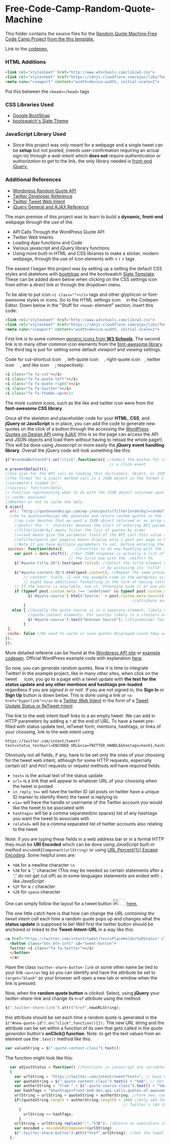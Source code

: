 # Free-Code-Camp-Random-Quote-Machine
This folder contains the source files for the <a href="https://www.freecodecamp.com/challenges/build-a-random-quote-machine">Random Quote Machine Free Code Camp Project</a> <a href="https://codepen.io/FreeCodeCamp/full/ONjoLe/">from the this template.</a>

Link to the <a href="http://codepen.io/joshpas4991/full/JbqXwp/">codepen.</a>

### HTML Additions
```html
<link rel="stylesheet" href="http://www.w3schools.com/lib/w3.css">
<link rel="stylesheet" href="https://cdnjs.cloudflare.com/ajax/libs/font-awesome/4.7.0/css/font-awesome.min.css">
<meta name="viewport" content="width=device-width, initial-scale=1">
```
Put this between the `<head></head>` tags

### CSS Libraries Used
* <a href="http://getbootstrap.com/css">Google BootStrap</a>
* <a href="https://bootswatch.com/slate/bootstrap.min.css">bootswatch's Slate Theme</a>

### JavaScript Library Used
* Since this project was only meant for a webpage and a single tweet can be <strong>setup</strong> but not posted, (needs user-confirmation requiring an actual sign-in) through a <em>web-intent</em> which <strong>does not</strong> require <em>authentication or authorization</em> to get to the link, the only library needed is <a href="https://cdnjs.cloudflare.com/ajax/libs/jquery/3.1.0/jquery.min.js">front-end jQuery.</a>

### Additional References
* <a href="https://quotesondesign.com/api-v4-0/">Wordpress Random Quote API</a>
* <a href="https://cdnjs.cloudflare.com/ajax/libs/jquery/3.1.0/jquery.min.js">Twitter Developer Reference</a>
* <a href="https://dev.twitter.com/web/tweet-button/web-intent">Twitter Tweet Web Intent</a>
* <a href="http://www.w3schools.com/jquery/jquery_ref_ajax.asp">jQuery General and AJAX Reference</a>

The main premise of this project was to learn to build a <strong>dynamic, front-end</strong> webpage through the use of the
<ul>
<li>API Calls Through the WordPress Quote API</li>
<li>Twitter Web Intents</li>
<li>Loading Ajax functions and Code</li>
<li>Various javascript and jQuery library functions</li>
<li>Using more built-in HTML and CSS libraries to make a slicker, modern webpage, through the use of icon elements with &lt i &gt  tags</li> 
</ul>

The easiest I began this project was by setting up a setting the default CSS styles and skeletons with <a href="http://getbootstrap.com/css/">bootstrap</a> and the bootswatch <a href="https://bootswatch.com/slate/">Slate Template</a>. These can be added down below when clicking on the CSS settings icon <img src="http://image.flaticon.com/icons/svg/17/17214.svg" width="10" height="10"> from either a direct link or through the dropdown menu.

To be able to put icon `<i class=""></i>` tags and other glyphicon or font-awesome styles or icons. Go to the HTML settings icon <img src="http://image.flaticon.com/icons/svg/17/17214.svg" width="10" height="10"> in the Codepen Editor. Down below in the "Stuff for `<head>` element" section, insert this code:
```html
<link rel="stylesheet" href="http://www.w3schools.com/lib/w3.css">
<link rel="stylesheet" href="https://cdnjs.cloudflare.com/ajax/libs/font-awesome/4.7.0/css/font-awesome.min.css">
<meta name="viewport" content="width=device-width, initial-scale=1">
```
First link is to some common <a href="http://www.w3schools.com/icons/">generic icons from <strong>W3 Schools</strong></a>.
The second link is to many other common icon elements from the <a href="http://fontawesome.io/icons/">font-awesome library</a>.
The third tag is just for setting some default <em>viewport</em> and <em>viewing</em> settings.

Code for cut-shortcut icon <img src="https://cdn3.iconfinder.com/data/icons/google-material-design-icons/48/ic_content_cut_48px-128.png" height="10" width="10">, left-quote icon <img src="https://image.freepik.com/free-icon/quote-left_318-42188.jpg" height="10" width="10"> , right-quote icon <img src="https://upload.wikimedia.org/wikipedia/commons/thumb/f/fc/Quote_right_font_awesome.svg/512px-Quote_right_font_awesome.svg.png" height="10" width="10">, twitter icon <img src="https://cdn1.iconfinder.com/data/icons/logotypes/32/twitter-128.png" height="15" width="15">, and like icon <img src="https://d30y9cdsu7xlg0.cloudfront.net/png/70801-200.png" height="15" width="15">; respectively:
```html
<i class="fa fa-cut"></i>
<i class="fa fa-quote-left"></i>
<i class="fa fa-quote-right"></i>
<i class="fa fa-twitter"></i>
<i class="fa fa-thumbs-up></i>
```
The more custom icons, such as the like and twitter icon were from the <strong>font-awesome CSS library</strong>

Once all the skeleton and placeholder code for your <strong>HTML</strong>, <strong>CSS</strong>, and <strong>jQuery or JavaScript</strong> is in place, you can add the code to generate new quotes on the click of a button through the accessing the <a href="https://quotesondesign.com/api-v4-0/">WordPress Quotes on Design API</a> using <a href="http://www.w3schools.com/jquery/jquery_ref_ajax.asp">AJAX</a> (this is so the page can access the API and JSON objects and load them without having to reload the whole page!). This will be done using <em>Javascript</em> or more easily the <strong>jQuery event handling library</strong>. Overall the jQuery code will look something like this:
```javascript
$("#randomButtonId").on("click",function(e){ //Sekect the button for random quotes by its UNIQUE id attribute and activate this function 
                                              // a click event
e.preventDefault();
//Use ajax for the API call by loading this dictionary, object, or JSON object into its parameters
//The format for $.ajax() method call is a JSON object in the format { url: "a string representing the HTTP API request with all needed
//parameters loaded in", 
//success: function(data),
// Function representing what to do with the JSON object returned upon a successful HTTP API Query
// cache: boolean}
//Whether or not to cache the data
$.ajax({
  url: "http://quotesondesign.com/wp-json/posts?filter[orderby]=rand&filter[posts_per_page]=1",
  //Go to quotesondesign URL generate and return random quotes in the form of a JSON object(s).
    //wp-json denotes that we want a JSON object returned or an array of them
    //posts? the '?' character denotes the start of entering API parameters in our API function call
    //filter[orderby] means filter the list of quotes by order
    //=rand means give the parameter field of the API call this value (in this case, 'order' the quotes 'randomly')
    //&filter[posts_per_page]=1 means display only 1 post per page in HTTP response, 
    //Note if you have multiple parameters to set, before entering the next field to set, precede it with a '&' character
 success: function(data){      //Function to do any handling with the JSON object returned as a response
    var post = data.shift(); //Our JSON response is actually a list of quote JSON objects so if they are always generated at random just
                            // the first one with the .shift() fn.
    $("#quote-title-ID").text(post.title); //Select the title element either an <h1> element or its own <div> and set it to post's title
                                          // by accessing its 'title' field
    $("#quote-content-ID").html(post.content); //Repeat the same process for the element (either a <p> or <div> element) through post's
        //'content' field, (I and the example code on the wordpress site use the .html() element rather than .text() because the quote 
        // might have additional formatting in the form of having <strong>, <em> or other formatting tags.
    // If the Source is available, use it. Otherwise hide it or use placeholder text
    if (typeof post.custom_meta !== 'undefined' && typeof post.custom_meta.Source !== 'undefined') {
          $('#quote-source').html('Source:' + post.custom_meta.Source); //Get element where the quote-source is to be placed by its id
                                                        //attribute and set it to the post's source field
        } 
   else { //Usually the quote source is in a separate element, likely nested in the same block that has the quote-title and 
          //quote-content elements. For sources likely in a <footer> or <cite> element
          $('#quote-source').text("Unknown Source"); //PlaceHolder Text
        }
 },
 cache: false //No need to cache or save quotes displayed since they are to be changed at random anyway
});
});
```
More detailed referene can be found at the <a href="http://v2.wp-api.org/">Wordpress API site</a> or <a href="http://codepen.io/chriscoyier/pen/MwaXpq">example codepen</a>. Official WordPress example code with explanation <a href="https://quotesondesign.com/api-v4-0/ ">here</a>.

So now, you can generate random quotes. Now it is time to integrate Twitter!
In the example project, like in many other sites, when click on the tweet <img src="https://cdn1.iconfinder.com/data/icons/logotypes/32/twitter-128.png" height="15" width="15"> icon, you go to a page with a tweet update with <strong>the text for the status update and any other mentions and hashtags pre-loaded</strong> regardless if you are <em>signed in or not!</em>. If you are not signed in, the <strong>Sign In</strong> or <strong>Sign Up</strong> button is down below. This is done using a link or `<a href="hyperlink"></a>` to a <a href="https://dev.twitter.com/web/intents">Twitter Web Intent</a> in the form of a <a href="https://dev.twitter.com/web/tweet-button/web-intent">Tweet Update Status or ReTweet Intent</a> 

The link to the web intent itself links to a an empty tweet. We can add in HTTP parameters by adding a `?` at the end of URL. To have a tweet pre-filled with status update text, reTweet form, mentions, hashtags, or links of your choosing, link to the web intent using
```
https://twitter.com/intent/tweet?text=status_text&url=ENCODED_URL&via=TWITTER_HANDLE&hastags=hash1,hash2,hash3,etc&in_reply_to=TWEET_ID&related=COMMA_SEPARATED_LIST_OF_TWITTER_USERNAMES_RELATED
```
Obviously not all fields, if any, have to be set only the ones of your choosing for the tweet web intent, although for some HTTP requests, especially certain `GET` and `POST` requests or request methods will have required fields.
* `text=` is the actual text of the status update
* `url=` is a link that will appear to whatever URL of your choosing when the tweet is posted
* `in_reply_to=` will have the twitter ID (all posts on twitter have a unique ID marker to identify them) the tweet is replying to
* `via=` will have the handle or username of the Twitter account you would like the tweet to be asociated with
* `hashtags=` will be a comma separated(no spaces) list of any hashtags you want the tweet to associate with
* `related=` will be a comma separated list of twitter accounts also relating to the tweet

Note: if you are typing these fields in a web address bar or in a formal HTTP they must be <strong>URI Encoded</strong> which can be done using <em>JavaScript built-in method</em> `encodeURIComponent(urlString)` or using <a href="http://www.w3schools.com/tags/ref_urlencode.asp">URL Percent(%) Escape Encoding</a>. Some helpful ones are:
* `%0A` for a newline character `\n`
* `%3B` for a ';' character (This may be needed so certain statements after a ';' do not get cut off) as in some languages statements are ended with `;` like <em>JavaScript</em>
* `%2F` for a `/` character
* `%20` for `space` character

One can simply follow the layout for a tweet button <img src="https://static.addtoany.com/images/blog/tweet-button-2015.png" height="20" width="40"> <a href="https://dev.twitter.com/web/tweet-button">here.</a>

The one little catch here is that how can change the <em>URL containing the tweet intent call</em> each time a random quote pops up and changes what the <strong>status update</strong> is supposed to be! Well first the twitter button should be anchored or linked to the <strong>Tweet-Intent-URL</strong> in a way like this:
```html
<a href="https://twitter.com/intent/tweet?text=PlaceHolder%20Status" class="twitter-share-button-link" target="_blank">
  <button class="btn btn-info" id="tweet-button">
  Twitter <i class="fa fa-twitter"></i>
  </button>
  </a>
  ```
Have the class `twitter-share-button-link` or some other name be tied to your link `<a></a>` tag so you can identify and have 
the attribute be set to `target="blank"` so your browser will open a new tab or window when the link is pressed.

Now, when the <strong>random quote button</strong> is <em>clicked</em>. Select, using <strong>jQuery</strong> your <em>twitter-share-link</em> and change its `href` attribute using the method:
```javascript
$(".twitter-share-link").attr("href",newURLString);
```
this attribute should be set each time a random quote is generated in the `$("#new-quote-id").on("click",function(){});`
The new URL string and the attribute can be set within a function of its own that gets called in the <em>quote generator button's
</em> <strong>onClick() function</strong>. 
Note: to get the text values from an element use the `.text()` method like this:
```javascript
var valueString = $(".quote-content-class").text();
```

The function might look like this:
```javascript
  var adjustStatus = function() //Functions in javascript are variables 
  {
    var urlString = "https://twitter.com/intent/tweet?text="; // base URL
    var quoteString = $(".quote-content-class").text() + "%0A"; // Get text and add a newline \n character for formatting
    var authorString = "from " + $(".quote-source-class").text() + "%0A"; // Get source text
    var hashTags = "&hashtags=front-end-dev,api-calls,quotes-of-awesome"; //set hashtags= field
    urlString = urlString + quoteString + authorString; //Form new, complete URL
    if((quoteString.length + authorString.length) < 100) //Only add the hashtags to the tweet if it will not go over
                                                    // Twitter's 140 character limit
      {
        urlString += hashTags;
      }
    urlString = urlString.replace(";","%3B"); //Ensure no semicolons in the quote cause any interpretation issues by JavaScript
    var encoded = encodeURIComponent(urlString)
    $(".twitter-share-button").attr("href",urlString); //Set the tweet button's link to the new, updated URL
  };
```
